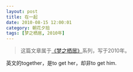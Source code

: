 ```yaml
---
layout: post
title: 在一起
date: 2010-08-15 12:00:01
category: 朝花夕拾
tags: [梦之栖居, 2010年]
---
```


> 这篇文章属于[《梦之栖居》](/posts/where-the-dreams-reside/)系列，写于2010年。
	
<!--more-->

英文的together，是to get her，却非to get him.